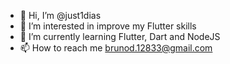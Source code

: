 - 👋 Hi, I’m @just1dias
- 👀 I’m interested in improve my Flutter skills
- 🌱 I’m currently learning Flutter, Dart and NodeJS
- 📫 How to reach me brunod.12833@gmail.com

<!---
just1dias/just1dias is a ✨ special ✨ repository because its `README.md` (this file) appears on your GitHub profile.
You can click the Preview link to take a look at your changes.
--->
